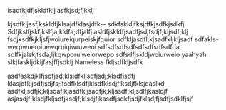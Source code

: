 isadfkjdfjskldfklj
asfkjsd;fjkklj

kjsdfkljasfjkskldfjklsajdfklasjdfk--
sdkfskldjfksjdfkjsdfkjsdkfj
Sdfjkslfjskfjkslfja;kldfa;dfjalfj
asldfjskldfjsadfjsdjfsdjf;kljsdf;klj
fsdjksdfkjkljsfjwoiureiqurpeiskjfquior
sdfkljasdfl;kjsadfkljkljsadf
sdfakls-werpwueroiuewqruiqiwruweoi
sdfsdfsdfsdfsdfsdfsdfsdfda
sdlfkjalskjfsda;ljkqwporuiweiorwepo
sdfsdfjskldjwoiurweio
yaahyah
slkjfaskljdkljfasjffjsdklj
Nameless fkljsdfkljsdfk

asdfaskdjklfjsdfjsd;klsjdfkljsdfjsdj;klsdfjsdfj
klasjdfkljsdfjsdjfs;lfsdfklsdfjklsdfklsdjflksdjfklsjdaslkd
asdfkljsdfjk;kljsdaflkjasdfkljsadfjk;kljasdf;kljsdlfjkasldjf
asjasdjf;klsdjfkljsdfjksdjf;klsdjfjkasdfjsdkfjsdjfklsdjfjsdfjsdklfjsjf
